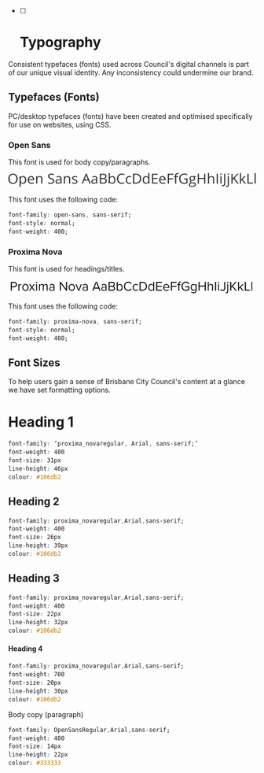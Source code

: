 * [ ] # Typography

Consistent typefaces \(fonts\) used across Council's digital channels is part of our unique visual identity. Any inconsistency could undermine our brand.

## Typefaces \(Fonts\)

PC/desktop typefaces \(fonts\) have been created and optimised specifically for use on websites, using CSS.

### Open Sans

This font is used for body copy/paragraphs.

![](/assets/typography-open-sans.png)

This font uses the following code:

```css
font-family: open-sans, sans-serif;
font-style: normal;
font-weight: 400;
```

### Proxima Nova

This font is used for headings/titles.

![](/assets/typography-promixa-nova.png)

This font uses the following code:

```css
font-family: proxima-nova, sans-serif;
font-style: normal;
font-weight: 400;
```

## Font Sizes

To help users gain a sense of Brisbane City Council's content at a glance we have set formatting options.

# Heading 1

```css
font-family: ‘proxima_novaregular, Arial, sans-serif;’
font-weight: 400
font-size: 31px
line-height: 46px
colour: #106db2
```

## Heading 2

```css
font-family: proxima_novaregular,Arial,sans-serif;
font-weight: 400
font-size: 26px
line-height: 39px
colour: #106db2
```

## Heading 3

```css
font-family: proxima_novaregular,Arial,sans-serif;
font-weight: 400
font-size: 22px
line-height: 32px
colour: #106db2
```

#### Heading 4

```css
font-family: proxima_novaregular,Arial,sans-serif;
font-weight: 700
font-size: 20px
line-height: 30px
colour: #106db2
```

Body copy \(paragraph\)

```css
font-family: OpenSansRegular,Arial,sans-serif;
font-weight: 400 
font-size: 14px
line-height: 22px
colour: #333333
```



